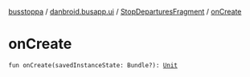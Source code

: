 [busstoppa](../../index.md) / [danbroid.busapp.ui](../index.md) / [StopDeparturesFragment](index.md) / [onCreate](./on-create.md)

# onCreate

`fun onCreate(savedInstanceState: Bundle?): `[`Unit`](https://kotlinlang.org/api/latest/jvm/stdlib/kotlin/-unit/index.html)
